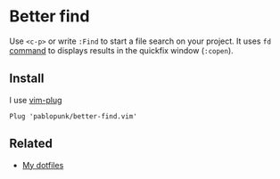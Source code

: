 # Better find

Use `<c-p>` or write `:Find` to start a file search on your project. It uses `fd` [command](https://github.com/sharkdp/fd) to displays results in the quickfix window (`:copen`).

## Install

I use [vim-plug](https://github.com/junegunn/vim-plug)

```vim
Plug 'pablopunk/better-find.vim'
```

## Related

* [My dotfiles](https://github.com/pablopunk/dotfiles)
